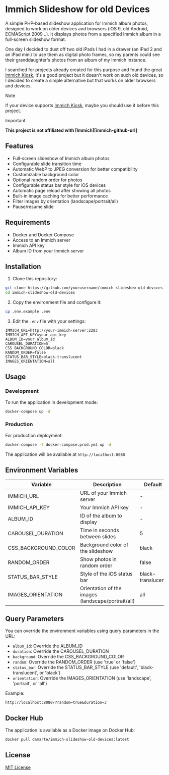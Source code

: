 # Immich Slideshow for old Devices

A simple PHP-based slideshow application for Immich album photos, designed to work on older devices and browsers (iOS 9, old Android, ECMAScript 2009...). It displays photos from a specified Immich album in a full-screen slideshow format.

One day I decided to dust off two old iPads I had in a drawer (an iPad 2 and an iPad mini) to use them as digital photo frames, so my parents could see their granddaughter's photos from an album of my Immich instance.

I searched for projects already created for this purpose and found the great [Immich Kiosk](https://github.com/damongolding/immich-kiosk), it's a good project but it doesn't work on such old devices, so I decided to create a simple alternative but that works on older browsers and devices.

> [!NOTE]
> If your device supports [Immich Kiosk](https://github.com/damongolding/immich-kiosk), maybe you should use it before this project.

> [!IMPORTANT]
> **This project is not affiliated with [Immich][immich-github-url]**

## Features

- Full-screen slideshow of Immich album photos
- Configurable slide transition time
- Automatic WebP to JPEG conversion for better compatibility
- Customizable background color
- Optional random order for photos
- Configurable status bar style for iOS devices
- Automatic page reload after showing all photos
- Built-in image caching for better performance
- Filter images by orientation (landscape/portrait/all)
- Pause/resume slide

## Requirements

- Docker and Docker Compose
- Access to an Immich server
- Immich API key
- Album ID from your Immich server

## Installation

1. Clone this repository:
```bash
git clone https://github.com/yourusername/immich-slideshow-old-devices.git
cd immich-slideshow-old-devices
```

2. Copy the environment file and configure it:
```bash
cp .env.example .env
```

3. Edit the `.env` file with your settings:
```env
IMMICH_URL=http://your-immich-server:2283
IMMICH_API_KEY=your_api_key
ALBUM_ID=your_album_id
CAROUSEL_DURATION=5
CSS_BACKGROUND_COLOR=black
RANDOM_ORDER=false
STATUS_BAR_STYLE=black-translucent
IMAGES_ORIENTATION=all
```

## Usage

### Development

To run the application in development mode:

```bash
docker-compose up -d
```

### Production

For production deployment:

```bash
docker-compose -f docker-compose.prod.yml up -d
```

The application will be available at `http://localhost:8080`

## Environment Variables

| Variable | Description | Default | Required |
|----------|------------|---------|----------|
| IMMICH_URL | URL of your Immich server | - | Yes |
| IMMICH_API_KEY | Your Immich API key | - | Yes |
| ALBUM_ID | ID of the album to display | - | Yes |
| CAROUSEL_DURATION | Time in seconds between slides | 5 | No |
| CSS_BACKGROUND_COLOR | Background color of the slideshow | black | No |
| RANDOM_ORDER | Show photos in random order | false | No |
| STATUS_BAR_STYLE | Style of the iOS status bar | black-translucent | No |
| IMAGES_ORIENTATION | Orientation of the images (landscape/portrait/all) | all | No |

## Query Parameters

You can override the environment variables using query parameters in the URL:

- `album_id`: Override the ALBUM_ID
- `duration`: Override the CAROUSEL_DURATION
- `background`: Override the CSS_BACKGROUND_COLOR
- `random`: Override the RANDOM_ORDER (use 'true' or 'false')
- `status_bar`: Override the STATUS_BAR_STYLE (use 'default', 'black-translucent', or 'black')
- `orientation`: Override the IMAGES_ORIENTATION (use 'landscape', 'portrait', or 'all')

Example:
```
http://localhost:8080/?random=true&duration=3
```

## Docker Hub

The application is available as a Docker image on Docker Hub:

```bash
docker pull damarte/immich-slideshow-old-devices:latest
```

## License

[MIT License](LICENSE)